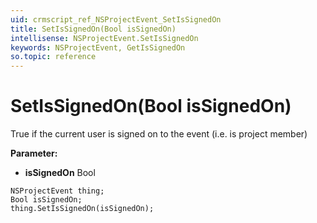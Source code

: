 ```yaml
---
uid: crmscript_ref_NSProjectEvent_SetIsSignedOn
title: SetIsSignedOn(Bool isSignedOn)
intellisense: NSProjectEvent.SetIsSignedOn
keywords: NSProjectEvent, GetIsSignedOn
so.topic: reference
---
```


# SetIsSignedOn(Bool isSignedOn)

True if the current user is signed on to the event (i.e. is project member)

**Parameter:** 
 - **isSignedOn** Bool

```crmscript
NSProjectEvent thing;
Bool isSignedOn;
thing.SetIsSignedOn(isSignedOn);
```

